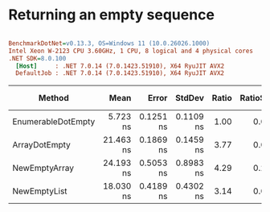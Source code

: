 # Returning an empty sequence


``` ini

BenchmarkDotNet=v0.13.3, OS=Windows 11 (10.0.26026.1000)
Intel Xeon W-2123 CPU 3.60GHz, 1 CPU, 8 logical and 4 physical cores
.NET SDK=8.0.100
  [Host]     : .NET 7.0.14 (7.0.1423.51910), X64 RyuJIT AVX2
  DefaultJob : .NET 7.0.14 (7.0.1423.51910), X64 RyuJIT AVX2


```
|             Method |      Mean |     Error |    StdDev | Ratio | RatioSD |   Gen0 | Allocated | Alloc Ratio |
|------------------- |----------:|----------:|----------:|------:|--------:|-------:|----------:|------------:|
| EnumerableDotEmpty |  5.723 ns | 0.1251 ns | 0.1109 ns |  1.00 |    0.00 |      - |         - |          NA |
|      ArrayDotEmpty | 21.463 ns | 0.1869 ns | 0.1459 ns |  3.77 |    0.05 |      - |         - |          NA |
|      NewEmptyArray | 24.193 ns | 0.5053 ns | 0.8983 ns |  4.29 |    0.20 | 0.0055 |      24 B |          NA |
|       NewEmptyList | 18.030 ns | 0.4189 ns | 0.4302 ns |  3.14 |    0.08 | 0.0074 |      32 B |          NA |
